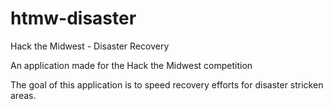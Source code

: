 htmw-disaster
=============

Hack the Midwest - Disaster Recovery

An application made for the Hack the Midwest competition

The goal of this application is to speed recovery efforts for disaster stricken areas.

